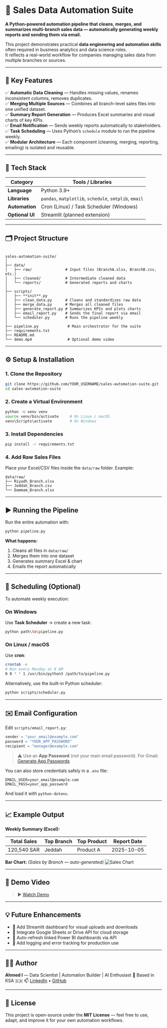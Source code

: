 # 🧮 Sales Data Automation Suite

**A Python-powered automation pipeline that cleans, merges, and summarizes multi-branch sales data — automatically generating weekly reports and sending them via email.**

This project demonstrates practical **data engineering and automation skills** often required in business analytics and data science roles.  
It reflects a real-world workflow for companies managing sales data from multiple branches or sources.

---

## 🚀 Key Features

✅ **Automatic Data Cleaning** — Handles missing values, renames inconsistent columns, removes duplicates.  
✅ **Merging Multiple Sources** — Combines all branch-level sales files into one unified dataset.  
✅ **Summary Report Generation** — Produces Excel summaries and visual charts of key KPIs.  
✅ **Email Notification** — Sends weekly reports automatically to stakeholders.  
✅ **Task Scheduling** — Uses Python’s `schedule` module to run the pipeline weekly.  
✅ **Modular Architecture** — Each component (cleaning, merging, reporting, emailing) is isolated and reusable.

---

## 🧠 Tech Stack

| Category | Tools / Libraries |
|-----------|------------------|
| **Language** | Python 3.9+ |
| **Libraries** | `pandas`, `matplotlib`, `schedule`, `smtplib`, `email` |
| **Automation** | Cron (Linux) / Task Scheduler (Windows) |
| **Optional UI** | Streamlit (planned extension) |

---

## 🗂️ Project Structure

```

sales-automation-suite/
│
├── data/
│   ├── raw/               # Input files (BranchA.xlsx, BranchB.csv, etc.)
│   ├── cleaned/           # Intermediate cleaned data
│   └── reports/           # Generated reports and charts
│
├── scripts/
│   ├── **init**.py
│   ├── clean_data.py      # Cleans and standardizes raw data
│   ├── merge_data.py      # Merges all cleaned files
│   ├── generate_report.py # Summarizes KPIs and plots charts
│   ├── email_report.py    # Sends the final report via email
│   └── scheduler.py       # Runs the pipeline weekly
│
├── pipeline.py             # Main orchestrator for the suite
├── requirements.txt
├── README.md
└── demo.mp4                # Optional demo video

````

---

## ⚙️ Setup & Installation

### 1. Clone the Repository

```bash
git clone https://github.com/YOUR_USERNAME/sales-automation-suite.git
cd sales-automation-suite
````

### 2. Create a Virtual Environment

```bash
python -m venv venv
source venv/bin/activate     # On Linux / macOS
venv\Scripts\activate        # On Windows
```

### 3. Install Dependencies

```bash
pip install -r requirements.txt
```

### 4. Add Raw Sales Files

Place your Excel/CSV files inside the `data/raw` folder.
Example:

```
data/raw/
├── Riyadh_Branch.xlsx
├── Jeddah_Branch.csv
└── Dammam_Branch.xlsx
```

---

## ▶️ Running the Pipeline

Run the entire automation with:

```bash
python pipeline.py
```

**What happens:**

1. Cleans all files in `data/raw/`
2. Merges them into one dataset
3. Generates summary Excel & chart
4. Emails the report automatically

---

## 📅 Scheduling (Optional)

To automate weekly execution:

### On Windows

Use **Task Scheduler** → create a new task:

```bash
python path\to\pipeline.py
```

### On Linux / macOS

Use **cron**:

```bash
crontab -e
# Run every Monday at 8 AM
0 8 * * 1 /usr/bin/python3 /path/to/pipeline.py
```

Alternatively, use the built-in Python scheduler:

```bash
python scripts/scheduler.py
```

---

## ✉️ Email Configuration

Edit `scripts/email_report.py`:

```python
sender = "your_email@example.com"
password = "YOUR_APP_PASSWORD"
recipient = "manager@example.com"
```

> ⚠️ Use an **App Password** (not your main email password).
> For Gmail: [Generate App Passwords](https://myaccount.google.com/apppasswords)

You can also store credentials safely in a `.env` file:

```
EMAIL_USER=your_email@example.com
EMAIL_PASS=your_app_password
```

And load it with `python-dotenv`.

---

## 📈 Example Output

**Weekly Summary (Excel):**

| Total Sales | Top Branch | Top Product | Report Date |
| ----------- | ---------- | ----------- | ----------- |
| 120,540 SAR | Jeddah     | Product A   | 2025-10-05  |

**Bar Chart:**
*(Sales by Branch — auto-generated)*
![Sales Chart](data/reports/sales_chart_sample.png)

---

## 🎥 Demo Video

> ▶️ [Watch Demo](src/assets/demo.mp4)

---

## 💡 Future Enhancements

* 🔹 Add Streamlit dashboard for visual uploads and downloads
* 🔹 Integrate Google Sheets or Drive API for cloud storage
* 🔹 Auto-refresh linked Power BI dashboards via API
* 🔹 Add logging and error tracking for production use

---

## 👨‍💻 Author

**Ahmed I** — Data Scientist | Automation Builder | AI Enthusiast
📍 Based in KSA 🇸🇦
📫 [LinkedIn](https://linkedin.com/in/YOUR_LINKEDIN) • [GitHub](https://github.com/YOUR_USERNAME)

---

## 🏁 License

This project is open-source under the **MIT License** — feel free to use, adapt, and improve it for your own automation workflows.

```